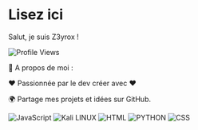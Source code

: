 # Lisez ici
Salut, je suis Z3yrox ! 

![Profile Views](https://komarev.com/ghpvc/?username=VotreNomUtilisateur&color=blueviolet)

🚀 A propos de moi :

 ❤️ Passionnée par le dev créer avec ❤️

🌍 Partage mes projets et idées sur GitHub.


![JavaScript](https://img.shields.io/badge/JavaScript-F7DF1E?style=for-the-badge&logo=javascript&logoColor=black)
![Kali LINUX](https://img.shields.io/badge/Kali_Linux-557C94?style=for-the-badge&logo=kali-linux&logoColor=white)
![HTML](https://img.shields.io/badge/HTML-239120?style=for-the-badge&logo=html5&logoColor=white)
![PYTHON](https://img.shields.io/badge/Python-14354C?style=for-the-badge&logo=python&logoColor=white)
![CSS](https://img.shields.io/badge/CSS-239120?&style=for-the-badge&logo=css3&logoColor=white)



                

